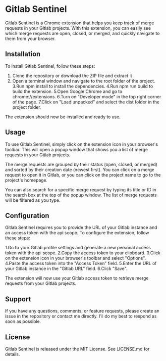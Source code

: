 # Gitlab Sentinel

Gitlab Sentinel is a Chrome extension that helps you keep track of merge requests in your Gitlab projects. With this extension, you can easily see which merge requests are open, closed, or merged, and quickly navigate to them from your browser.

## Installation

To install Gitlab Sentinel, follow these steps:

1.  Clone the repository or download the ZIP file and extract it
2.  Open a terminal window and navigate to the root folder of the project.
    3.Run npm install to install the dependencies.
    4.Run npm run build to build the extension.
    5.Open Google Chrome and go to chrome://extensions.
    6.Turn on "Developer mode" in the top right corner of the page.
    7.Click on "Load unpacked" and select the dist folder in the project folder.

The extension should now be installed and ready to use.

## Usage

To use Gitlab Sentinel, simply click on the extension icon in your browser's toolbar. This will open a popup window that shows you a list of merge requests in your Gitlab projects.

The merge requests are grouped by their status (open, closed, or merged) and sorted by their creation date (newest first). You can click on a merge request to open it in Gitlab, or you can click on the project name to go to the project's homepage.

You can also search for a specific merge request by typing its title or ID in the search box at the top of the popup window. The list of merge requests will be filtered as you type.

## Configuration

Gitlab Sentinel requires you to provide the URL of your Gitlab instance and an access token with the api scope. To configure the extension, follow these steps:

1.Go to your Gitlab profile settings and generate a new personal access token with the api scope.
2.Copy the access token to your clipboard.
3.Click on the extension icon in your browser's toolbar and select "Options".
4.Paste the access token into the "Access Token" field.
5.Enter the URL of your Gitlab instance in the "Gitlab URL" field.
6.Click "Save".

The extension will now use your Gitlab access token to retrieve merge requests from your Gitlab projects.

## Support

If you have any questions, comments, or feature requests, please create an issue in the repository or contact me directly. I'll do my best to respond as soon as possible.

## License

Gitlab Sentinel is released under the MIT License. See LICENSE.md for details.
